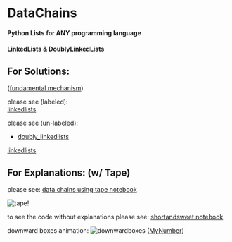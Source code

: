 # DataChains
#### Python Lists for ANY programming language
#### LinkedLists & DoublyLinkedLists

## For Solutions:  
([fundamental mechanism](explanations/fundamentalmechanism.ipynb))  


  
please see (labeled):  
[linkedlists](linkedlists.ipynb)  
  
please see (un-labeled):  
*  [doubly_linkedlists](doubly_linkedlists.ipynb)

[linkedlists](explanations/shortandsweet.ipynb)

## For Explanations: (w/ Tape)
please see:
[data chains using tape notebook](explanations/data_chains.ipynb)

![tape!](explanations/res/tape.gif)

to see the code without explanations please see:
[shortandsweet notebook](explanations/shortandsweet.ipynb). 

downward boxes animation:
![downwardboxes](explanations/res/downwardboxes.gif)
([MyNumber](explanations/fundamentalmechanism.ipynb))  
